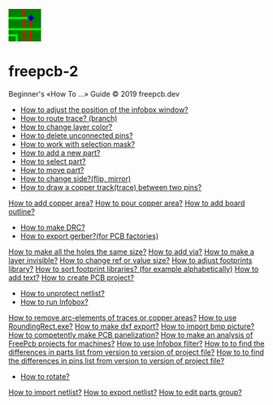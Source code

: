![](/pictures/upload.png) 
# freepcb-2

Beginner's «How To ...» Guide  © 2019 freepcb.dev

* [How to adjust the position of the infobox window?](IB_win_pos.md)
* [How to route trace? (branch)](routing_branch.md)
* [How to change layer color?](colors.md)
* [How to delete unconnected pins?](del_u_pins.md)
* [How to work with selection mask?](sel_mask.md)
* [How to add a new part?](add_part.md)
* [How to select part?](select_part.md)
* [How to move part?](move_part.md)
* [How to change side?(flip, mirror)](side.md)
* [How to draw a copper track(trace) between two pins?](route.md)

[How to add copper area?]()
[How to pour copper area?]()
[How to add board outline?]()

* [How to make DRC?](DRC.md)
* [How to export gerber?(for PCB factories)](gerber.md)

[How to make all the holes the same size?]()
[How to add via?]()
[How to make a layer invisible?]()
[How to change ref or value size?]()
[How to adjust footprints library?]()
[How to sort footprint libraries? (for example alphabetically)]()
[How to add text?]()
[How to create PCB project?]()

* [How to unprotect netlist?](unprotect_nl.md)
* [How to run Infobox?](IB_run.md)

[How to remove arc-elements of traces or copper areas?]()
[How to use RoundingRect.exe?]()
[How to make dxf export?]()
[How to import bmp picture?]()
[How to competently make PCB panelization?]()
[How to make an analysis of FreePcb projects for machines?]()
[How to use Infobox filter?]()
[How to to find the differences in parts list from version to version of project file?]()
[How to to find the differences in pins list from version to version of project file?]()

* [How to rotate?](rotate.md)

[How to import netlist?]()
[How to export netlist?]()
[How to edit parts group?]()
